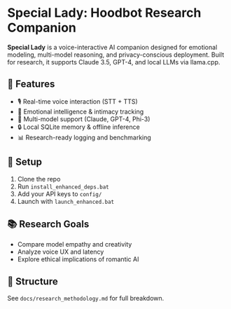 # Special Lady: Hoodbot Research Companion

**Special Lady** is a voice-interactive AI companion designed for emotional modeling, multi-model reasoning, and privacy-conscious deployment. Built for research, it supports Claude 3.5, GPT-4, and local LLMs via llama.cpp.

## 🔧 Features
- 🎙️ Real-time voice interaction (STT + TTS)
- 💞 Emotional intelligence & intimacy tracking
- 🧠 Multi-model support (Claude, GPT-4, Phi-3)
- 🔒 Local SQLite memory & offline inference
- 📊 Research-ready logging and benchmarking

## 🚀 Setup
1. Clone the repo
2. Run `install_enhanced_deps.bat`
3. Add your API keys to `config/`
4. Launch with `launch_enhanced.bat`

## 📚 Research Goals
- Compare model empathy and creativity
- Analyze voice UX and latency
- Explore ethical implications of romantic AI

## 📁 Structure
See `docs/research_methodology.md` for full breakdown.
